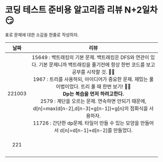 # 코딩 테스트 준비용 알고리즘 리뷰 N+2일차 :smirk:

표로 문제에 대한 소감을 한줄로 작성하자. 

|날짜| 리뷰 |
|:--:|:--:| 
|221003| 15649 : 백트래킹의 기본 문제. 백트래킹은 DFS와 연관이 있다. 기본 문제니까 백트래킹을 풀기전에 항상 한번 코드를 보고 공부를 시작할 것. :ok_woman:  <br/> 1967 : 트리를 사용하되, 아이디어가 중요한 문제. 재밌는 풀이법이었다. 트리 풀 때 한번 보기! :ok_woman:<br/> **Dp는 복습을 먼저 하려고한다.** <br/>2579 : 계단을 오르는 문제. 연속하면 안되기 때문에, d[n]=max(d[n-2],d[n-3]+g[n-1])+g[n]의 점화식을 사용하자.   <br/> 11726 : 간단한 dp문제. 타일이 만들 수 있는 모양을 만들어서 d[n]=d[n-1]+d[n-2]를 만들었다. | 
|221|  <br/> <br/> <br/> | 
|    |    |

